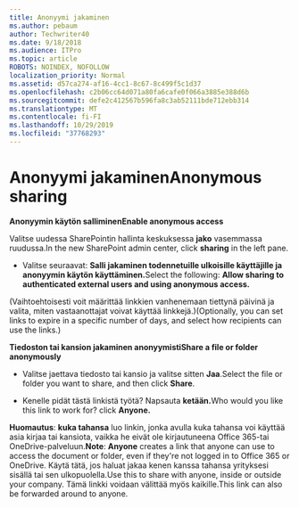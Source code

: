 ```yaml
---
title: Anonyymi jakaminen
ms.author: pebaum
author: Techwriter40
ms.date: 9/18/2018
ms.audience: ITPro
ms.topic: article
ROBOTS: NOINDEX, NOFOLLOW
localization_priority: Normal
ms.assetid: d57ca274-af16-4cc1-8c67-8c499f5c1d37
ms.openlocfilehash: c2b06cc64d071a80fa6cafe0f066a3885e388d6b
ms.sourcegitcommit: defe2c412567b596fa8c3ab52111bde712ebb314
ms.translationtype: MT
ms.contentlocale: fi-FI
ms.lasthandoff: 10/29/2019
ms.locfileid: "37768293"
---
```

# <a name="anonymous-sharing"></a><span data-ttu-id="4943f-102">Anonyymi jakaminen</span><span class="sxs-lookup"><span data-stu-id="4943f-102">Anonymous sharing</span></span>

 <span data-ttu-id="4943f-103">**Anonyymin käytön salliminen**</span><span class="sxs-lookup"><span data-stu-id="4943f-103">**Enable anonymous access**</span></span>
  
<span data-ttu-id="4943f-104">Valitse uudessa SharePointin hallinta keskuksessa **jako** vasemmassa ruudussa.</span><span class="sxs-lookup"><span data-stu-id="4943f-104">In the new SharePoint admin center, click **sharing** in the left pane.</span></span> 
  
- <span data-ttu-id="4943f-105">Valitse seuraavat: **Salli jakaminen todennetuille ulkoisille käyttäjille ja anonyymin käytön käyttäminen.**</span><span class="sxs-lookup"><span data-stu-id="4943f-105">Select the following: **Allow sharing to authenticated external users and using anonymous access.**</span></span>
  
<span data-ttu-id="4943f-106">(Vaihtoehtoisesti voit määrittää linkkien vanhenemaan tiettynä päivinä ja valita, miten vastaanottajat voivat käyttää linkkejä.)</span><span class="sxs-lookup"><span data-stu-id="4943f-106">(Optionally, you can set links to expire in a specific number of days, and select how recipients can use the links.)</span></span>
    
 <span data-ttu-id="4943f-107">**Tiedoston tai kansion jakaminen anonyymisti**</span><span class="sxs-lookup"><span data-stu-id="4943f-107">**Share a file or folder anonymously**</span></span>
  
- <span data-ttu-id="4943f-108">Valitse jaettava tiedosto tai kansio ja valitse sitten **Jaa**.</span><span class="sxs-lookup"><span data-stu-id="4943f-108">Select the file or folder you want to share, and then click **Share**.</span></span> 
    
- <span data-ttu-id="4943f-109">Kenelle pidät tästä linkistä työtä? Napsauta **ketään.**</span><span class="sxs-lookup"><span data-stu-id="4943f-109">Who would you like this link to work for? click **Anyone.**</span></span>
  
 <span data-ttu-id="4943f-110">**Huomautus**: **kuka tahansa** luo linkin, jonka avulla kuka tahansa voi käyttää asia kirjaa tai kansiota, vaikka he eivät ole kirjautuneena Office 365-tai OneDrive-palveluun.</span><span class="sxs-lookup"><span data-stu-id="4943f-110">**Note**: **Anyone** creates a link that anyone can use to access the document or folder, even if they're not logged in to Office 365 or OneDrive.</span></span> <span data-ttu-id="4943f-111">Käytä tätä, jos haluat jakaa kenen kanssa tahansa yrityksesi sisällä tai sen ulkopuolella.</span><span class="sxs-lookup"><span data-stu-id="4943f-111">Use this to share with anyone, inside or outside your company.</span></span> <span data-ttu-id="4943f-112">Tämä linkki voidaan välittää myös kaikille.</span><span class="sxs-lookup"><span data-stu-id="4943f-112">This link can also be forwarded around to anyone.</span></span> 
    

